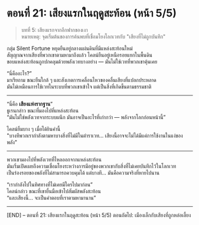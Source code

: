 # ตอนที่ 21: เสียงแรกในฤดูสะท้อน (หน้า 5/5)

> บทที่ 5: เสียงแรกจากอีกฟากของเงา  
> หมายเหตุ: จุดเริ่มต้นของการค้นพบที่เชื่อมโยงโลกเวทกับ "เสียงที่ไม่ถูกบันทึก"

กลุ่ม Silent Fortune หยุดยืนอยู่กลางแผ่นดินที่มีแหล่งสะท้อนใหม่  
สัญญาณจากเสียงที่พวกเขาตามหามาถึงแล้ว ไคลน์ยืนอยู่เหนือรอยแยกในพื้นดิน  
ขอบแหล่งสะท้อนถูกปกคลุมด้วยพลังเวทบางอย่าง — มันไม่ใช่เวทที่พวกเขาคุ้นเคย

“นี่คืออะไร?”  
มาเรียถาม ขณะยืนใกล้ ๆ และสังเกตการเคลื่อนไหวของคลื่นเสียงที่แปลกประหลาด  
มันไม่เหมือนการใช้เวทในระบบที่พวกเขาเข้าใจ แต่เป็นสิ่งที่เกิดขึ้นตามธรรมชาติ

---

“นี่คือ **เสียงแห่งรากฐาน**”  
ธูเรนกล่าว ขณะที่มองไปที่แหล่งสะท้อน  
“มันไม่ใช่พลังเวทจากระบบผนึก มันอาจเป็นอะไรที่เก่ากว่า — พลังจากโลกก่อนหน้านี้”

ไคลน์ยิ้มบาง ๆ เมื่อได้ยินคำนี้  
"บางทีพวกเรากำลังตามหาบางสิ่งที่ไม่มีในตำราเวท... เสียงนี้อาจจะไม่ได้มีแค่การใช้งานในแง่ของพลัง"

---

พวกเขามองไปที่พลังเวทที่ไหลออกจากแหล่งสะท้อน  
มันเริ่มเปิดเผยถึงความเชื่อมโยงระหว่างการมีอยู่ของพวกเขากับสิ่งที่ไม่เคยบันทึกไว้ในโลกเวท  
เป็นร่องรอยของพลังที่ไม่สามารถควบคุมได้ แต่บางที... มันคือความจริงที่หายไปนาน

“เรากำลังไปในทิศทางที่ไม่เคยมีใครไปมาก่อน”  
ไคลน์กล่าว ขณะที่เขายื่นมือเข้าไปสัมผัสพลังสะท้อน  
“และเสียงนี้... จะเป็นคำตอบที่เราตามหามานาน”

---

[END] – ตอนที่ 21: เสียงแรกในฤดูสะท้อน (หน้า 5/5)
ตอนถัดไป: เมืองเล็กกับเสียงที่ถูกหล่อเลี้ยง
